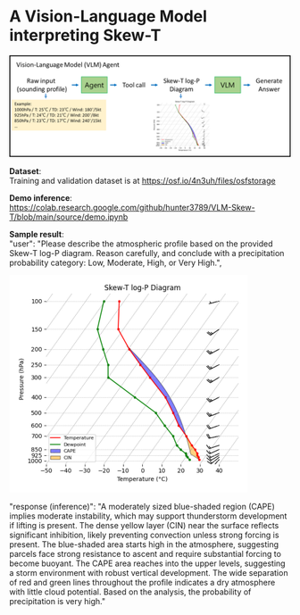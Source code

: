 # A Vision-Language Model interpreting Skew-T

![Flowchart](Flowchart.png)

**Dataset**:  
Training and validation dataset is at https://osf.io/4n3uh/files/osfstorage

**Demo inference**:   
https://colab.research.google.com/github/hunter3789/VLM-Skew-T/blob/main/source/demo.ipynb
  
**Sample result**:  
"user": "Please describe the atmospheric profile based on the provided Skew-T log-P diagram. Reason carefully, and conclude with a precipitation probability category: Low, Moderate, High, or Very High.",  

![sample](sample_skew.png)  

"response (inference)": "A moderately sized blue-shaded region (CAPE) implies moderate instability, which may support thunderstorm development if lifting is present.
The dense yellow layer (CIN) near the surface reflects significant inhibition, likely preventing convection unless strong forcing is present.
The blue-shaded area starts high in the atmosphere, suggesting parcels face strong resistance to ascent and require substantial forcing to become buoyant.
The CAPE area reaches into the upper levels, suggesting a storm environment with robust vertical development.
The wide separation of red and green lines throughout the profile indicates a dry atmosphere with little cloud potential.
Based on the analysis, the probability of precipitation is very high."
